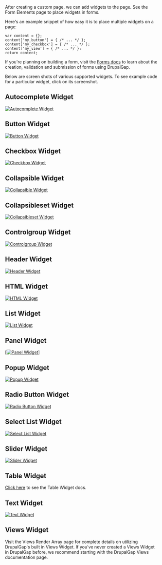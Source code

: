 

After creating a custom page, we can add widgets to the page. See the Form Elements page to place widgets in forms.

Here's an example snippet of how easy it is to place multiple widgets on a page:

```
var content = {};
content['my_button'] = { /* ... */ };
content['my_checkbox'] = { /* ... */ };
content['my_view'] = { /* ... */ };
return content;
```

If you're planning on building a form, visit the [Forms docs](Forms) to learn about the creation, validation and submission of forms using DrupalGap.

Below are screen shots of various supported widgets. To see example code for a particular widget, click on its screenshot.

## Autocomplete Widget

[![Autocomplete Widget](http://drupalgap.com/sites/default/files/autocomplete-mini.png)](Widgets/Autocomplete_Widget)

## Button Widget

[![Button Widget](http://drupalgap.com/sites/default/files/button-widget.png)](Widgets/Button_Widget)

## Checkbox Widget

[![Checkbox Widget](http://drupalgap.com/sites/default/files/checkbox.png)](Widgets/Checkbox_Widget)

## Collapsible Widget

[![Collapsible Widget](http://drupalgap.com/sites/default/files/collapsible-widget-open.png)](Widgets/Collapsible_Widget)

## Collapsibleset Widget

[![Collapsibleset Widget](http://drupalgap.com/sites/default/files/collapsibleset-widget-open.png)](Widgets/Collapsibleset_Widget)

## Controlgroup Widget

[![Controlgroup Widget](http://drupalgap.com/sites/default/files/controlgroup-widget.png)](Widgets/Controlgroup_Widget)

## Header Widget

[![Header Widget](http://drupalgap.com/sites/default/files/header-widget.png)](Widgets/Header_Widget)

## HTML Widget

[![HTML Widget](http://drupalgap.com/sites/default/files/html-widget.png)](Widgets/HTML_Widget)

## List Widget

[![List Widget](http://drupalgap.com/sites/default/files/list-widget.png)](Widgets/List_Widget)

## Panel Widget

[[![Panel Widget](http://drupalgap.com/sites/default/files/panel.png)](Widgets/Panels)]

## Popup Widget

[![Popup Widget](http://drupalgap.com/sites/default/files/popup-widget.png)](Widgets/Popup_Widget)

## Radio Button Widget

[![Radio Button Widget](http://drupalgap.com/sites/default/files/radio-button-widget.png)](Widgets/Radio_Button_Widget)

## Select List Widget

[![Select List Widget](http://drupalgap.com/sites/default/files/selectmenu-widget.png)](Widgets/Select_List_Widget)

## Slider Widget

[![Slider Widget](http://drupalgap.com/sites/default/files/slider.png)](Widgets/Slider_Widget)

## Table Widget

[Click here](Widgets/Table_Widget) to see the Table Widget docs.

## Text Widget

[![Text Widget](http://drupalgap.com/sites/default/files/textarea-widget.png)](Widgets/)

## Views Widget

Visit the Views Render Array page for complete details on utilizing DrupalGap's built in Views Widget. If you've never created a Views Widget in DrupalGap before, we recommend starting with the DrupalGap Views documentation page.